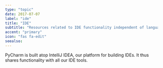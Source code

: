 ```yaml
---
type: "topic"
date: 2017-07-07
label: "ide"
title: "IDE"
subtitle: "Resources related to IDE functionality independent of language"
accent: "primary"
icon: "fas fa-edit"
seealso:
---
```


PyCharm is built atop IntelliJ IDEA, our platform for building IDEs. 
It thus shares functionality with all our IDE tools.
